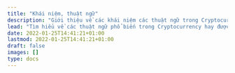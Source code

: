 ```yaml
---
title: "Khái niệm, thuật ngữ"
description: "Giới thiệu về các khái niệm các thuật ngữ trong Cryptocurrency"
lead: "Tìm hiểu về các thuật ngữ phổ biến trong Cryptocurrency hay được sử dụng."
date: 2022-01-25T14:41:21+01:00
lastmod: 2022-01-25T14:41:21+01:00
draft: false
images: []
type: docs
---
```

